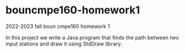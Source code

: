 # bouncmpe160-homework1
2022-2023 fall boun cmpe160 homework 1

In this project we write a Java program that finds the path between two input stations and draw it using StdDraw
library.
